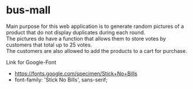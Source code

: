 # bus-mall

Main purpose for this web application is to generate random pictures of a product that do not display duplicates during each round. <br>
The pictures do have a function that allows them to store votes by customers that total up to 25 votes. <br>
The customers are also allowed to add the products to a cart for purchase. <br>

Link for Google-Font
- https://fonts.google.com/specimen/Stick+No+Bills
- font-family: 'Stick No Bills', sans-serif;
